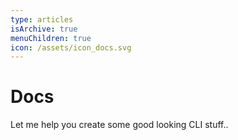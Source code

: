 ```yaml
---
type: articles
isArchive: true
menuChildren: true
icon: /assets/icon_docs.svg
---
```


# Docs

Let me help you create some good looking CLI stuff..